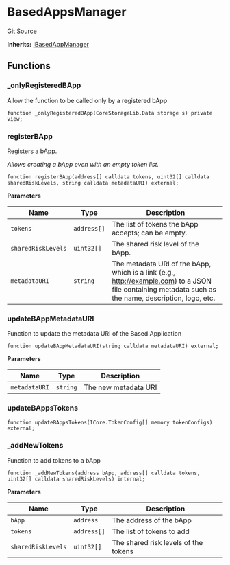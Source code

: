 # BasedAppsManager
[Git Source](https://github.com/ssvlabs/based-applications/blob/506ac6ae02f84ad3df44eadfe12c8fc0cb108f44/src/core/modules/BasedAppsManager.sol)

**Inherits:**
[IBasedAppManager](/src/core/interfaces/IBasedAppManager.sol/interface.IBasedAppManager.md)


## Functions
### _onlyRegisteredBApp

Allow the function to be called only by a registered bApp


```solidity
function _onlyRegisteredBApp(CoreStorageLib.Data storage s) private view;
```

### registerBApp

Registers a bApp.

*Allows creating a bApp even with an empty token list.*


```solidity
function registerBApp(address[] calldata tokens, uint32[] calldata sharedRiskLevels, string calldata metadataURI) external;
```
**Parameters**

|Name|Type|Description|
|----|----|-----------|
|`tokens`|`address[]`|The list of tokens the bApp accepts; can be empty.|
|`sharedRiskLevels`|`uint32[]`|The shared risk level of the bApp.|
|`metadataURI`|`string`|The metadata URI of the bApp, which is a link (e.g., http://example.com) to a JSON file containing metadata such as the name, description, logo, etc.|


### updateBAppMetadataURI

Function to update the metadata URI of the Based Application


```solidity
function updateBAppMetadataURI(string calldata metadataURI) external;
```
**Parameters**

|Name|Type|Description|
|----|----|-----------|
|`metadataURI`|`string`|The new metadata URI|


### updateBAppsTokens


```solidity
function updateBAppsTokens(ICore.TokenConfig[] memory tokenConfigs) external;
```

### _addNewTokens

Function to add tokens to a bApp


```solidity
function _addNewTokens(address bApp, address[] calldata tokens, uint32[] calldata sharedRiskLevels) internal;
```
**Parameters**

|Name|Type|Description|
|----|----|-----------|
|`bApp`|`address`|The address of the bApp|
|`tokens`|`address[]`|The list of tokens to add|
|`sharedRiskLevels`|`uint32[]`|The shared risk levels of the tokens|


